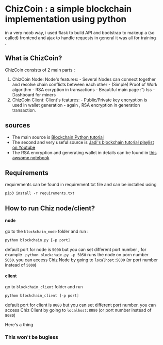 # ChizCoin : a simple blockchain implementation using python
 in a very noob way, i used flask to build API and bootstrap to makeup a (so called) frontend and ajax to handle requests
 in general it was all for training .
## What is ChizCoin?
 ChizCoin consists of 2 main parts :
  1. ChizCoin Node: 
		  Node's features:
		  - Several Nodes can connect together and resolve chain conflicts 		between each other
		  - (Simple) Proof of Work algorithm
		  - RSA ecryption in transactions 
		  - Beautiful main page :") tss
		  - Dashboard for miners
2. ChizCoin Client:
		Client's features:
		- Public/Private key encryption is used in wallet generation
		- again , RSA encryption in generation transaction.

## sources
- The main source is [Blockchain Python tutorial](http://adilmoujahid.com/posts/2018/03/intro-blockchain-bitcoin-python/)
- The second and very useful source is [Jadi's blockchain tutorial playlist on Youtube](https://www.youtube.com/watch?v=8bwHbnandGo&list=PL-tKrPVkKKE1gLxAL-56H-XR-fTapqofC&pbjreload=101)
- The RSA encryption and generating wallet in details can be found in [this awsome notebook](https://github.com/julienr/ipynb_playground/blob/master/bitcoin/dumbcoin/dumbcoin.ipynb)

## Requirements 
requirements can be found in requirement.txt file and can be installed using 
```
pip3 install -r requirements.txt
```

## How to run Chiz node/client?
#### node
 go to the `blockchain_node` folder and run :
```sh
python blockchain.py [-p port]
```
default port for node is `5000` but you can set different port number , for example ` python blockchain.py -p 5050` runs the node on porn number `5050`.
you can access Chiz Node by going to `localhost:5000` (or port number instead of `5000`)
#### client
go to `blockchain_client` folder and run
```sh
python blockchain_client [-p port]
```
default port for client is `8080` but you can set different port number.
you can access Chiz Client by going to `localhost:8080` (or port number instead of `8080`)



Here's a thing 
### This won't be bugless
